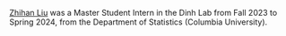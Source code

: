 <a href="https://www.linkedin.com/in/zhihan-liu-60707724b/">Zhihan Liu</a> was a Master Student Intern in the Dinh Lab from Fall 2023 to Spring 2024, from the Department of Statistics (Columbia University).